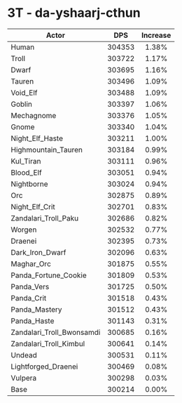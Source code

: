 # 3T - da-yshaarj-cthun
| Actor | DPS | Increase |
|---|:---:|:---:|
|Human|304353|1.38%|
|Troll|303722|1.17%|
|Dwarf|303695|1.16%|
|Tauren|303496|1.09%|
|Void_Elf|303488|1.09%|
|Goblin|303397|1.06%|
|Mechagnome|303376|1.05%|
|Gnome|303340|1.04%|
|Night_Elf_Haste|303211|1.00%|
|Highmountain_Tauren|303184|0.99%|
|Kul_Tiran|303111|0.96%|
|Blood_Elf|303051|0.94%|
|Nightborne|303024|0.94%|
|Orc|302875|0.89%|
|Night_Elf_Crit|302701|0.83%|
|Zandalari_Troll_Paku|302686|0.82%|
|Worgen|302532|0.77%|
|Draenei|302395|0.73%|
|Dark_Iron_Dwarf|302096|0.63%|
|Maghar_Orc|301875|0.55%|
|Panda_Fortune_Cookie|301809|0.53%|
|Panda_Vers|301725|0.50%|
|Panda_Crit|301518|0.43%|
|Panda_Mastery|301512|0.43%|
|Panda_Haste|301143|0.31%|
|Zandalari_Troll_Bwonsamdi|300685|0.16%|
|Zandalari_Troll_Kimbul|300641|0.14%|
|Undead|300531|0.11%|
|Lightforged_Draenei|300469|0.08%|
|Vulpera|300298|0.03%|
|Base|300214|0.00%|
